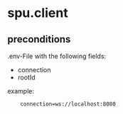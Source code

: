 # spu.client

## preconditions

.env-File with the following fields:

-   connection
-   rootId

example:

```
    connection=ws://localhost:8080
```
